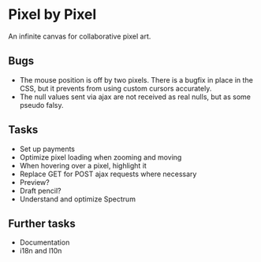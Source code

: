 Pixel by Pixel
==============
An infinite canvas for collaborative pixel art.

Bugs
----
* The mouse position is off by two pixels. There is a bugfix in place in the CSS, but it prevents from using custom cursors accurately.
* The null values sent via ajax are not received as real nulls, but as some pseudo falsy.

Tasks
-----
* Set up payments
* Optimize pixel loading when zooming and moving
* When hovering over a pixel, highlight it
* Replace GET for POST ajax requests where necessary
* Preview?
* Draft pencil?
* Understand and optimize Spectrum

Further tasks
-------------
* Documentation
* i18n and l10n